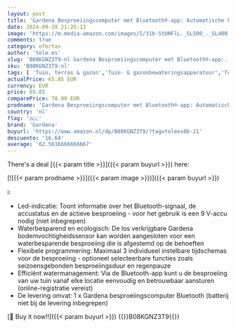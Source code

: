 ```yaml
---
layout: post
title: 'Gardena Besproeiingscomputer met Bluetooth®-app: Automatische besproeiing voor tuin en balkon  via app configureerbaar  besproeiingscycli in 3 tijdschema s  bereik van 10 m  01889-20 '
date: 2024-09-28 21:25:13
image: 'https://m.media-amazon.com/images/I/31b-StUNFlL._SL500_._SL400_.jpg'
comments: true
category: ofertas
author: 'tole.es'
slug: 'B08KGNZ3T9-nl Gardena Besproeiingscomputer met Bluetooth®-app:...'
sku: 'B08KGNZ3T9-nl'
tags: [ 'Tuin, terras & gazon','Tuin- & gazonbewateringsapparatuur','Tuin- & gazonsproeisystemen','Tuingereedschap & bewatering','gardena','🇳🇱', ]
actualPrice: 65.85 EUR
currency: EUR
price: 65.85
comparePrice: 78.99 EUR
prodname: 'Gardena Besproeiingscomputer met Bluetooth®-app: Automatische besproeiing voor tuin en balkon  via app configureerbaar  besproeiingscycli in 3 tijdschema s  bereik van 10 m  01889-20 '
country: 'nl'
flag: '🇳🇱'
brand: 'Gardena'
buyurl: 'https://www.amazon.nl/dp/B08KGNZ3T9/?tag=tolees0b-21'
descuento: '16.64'
average: '62.5616666666667'
---
```


There's a deal [{{< param title >}}]({{< param buyurl >}})  here:

[![{{< param prodname >}}]({{< param image >}})]({{< param buyurl >}})

ℹ️:

- Led-indicatie: Toont informatie over het Bluetooth-signaal, de accustatus en de actieve besproeiing - voor het gebruik is een 9 V-accu nodig (niet inbegrepen)
- Waterbesparend en ecologisch: De los verkrijgbare Gardena bodemvochtigheidssensor kan worden aangesloten voor een waterbesparende besproeiing die is afgestemd op de behoeften
- Flexibele programmering: Maximaal 3 individueel instelbare tijdschemas voor de besproeiing - optioneel selecteerbare functies zoals seizoensgebonden besproeiingsduur en regenpauze
- Efficiënt watermanagement: Via de Bluetooth-app kunt u de besproeiing van uw tuin vanaf elke locatie eenvoudig en betrouwbaar aansturen (online-registratie vereist)
- De levering omvat: 1 x Gardena besproeiingscomputer Bluetooth (batterij niet bij de levering inbegrepen)

[🛒 Buy it now!!]({{< param buyurl >}})
{{<world>}}B08KGNZ3T9{{</world>}}
